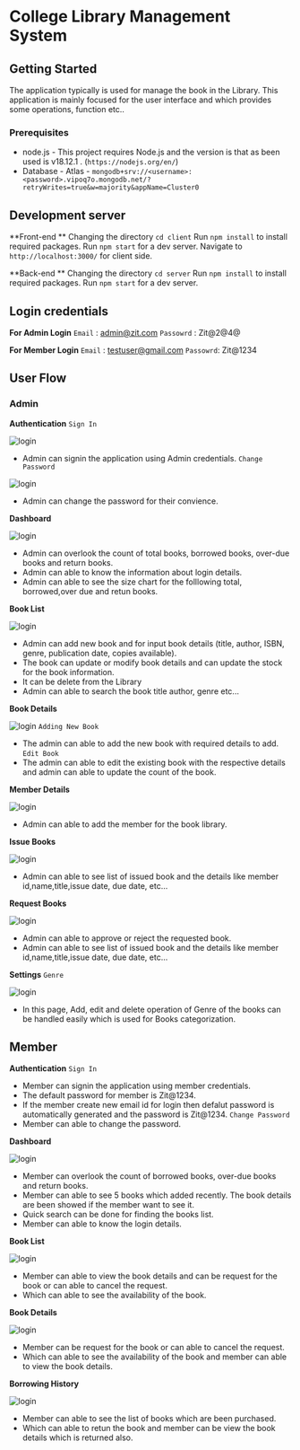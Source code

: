 # College Library Management System

## Getting Started
The application typically is used for manage the book in the Library. This application is mainly focused for the user interface and which provides some operations, function etc..

### Prerequisites
- node.js - This project requires Node.js and the version is that as been used is v18.12.1 . (`https://nodejs.org/en/`)
-  Database
		- Atlas - `mongodb+srv://<username>:<password>.vipoq7o.mongodb.net/?retryWrites=true&w=majority&appName=Cluster0`
	
## Development server
**Front-end **
Changing the directory `cd client`
Run `npm install` to install required packages.
Run `npm start` for a dev server.
Navigate to `http://localhost:3000/` for client side.

**Back-end **
Changing the directory `cd server`
Run `npm install` to install required packages.
Run `npm start` for a dev server.

## Login credentials
 **For Admin Login**
`Email` : admin@zit.com
`Passowrd` : Zit@2@4@

 **For Member Login**
`Email` : testuser@gmail.com
`Passowrd`: Zit@1234

## User Flow

### Admin

 **Authentication**
  `Sign In`
  
  ![login](screenshots/login.png)
 - Admin can  signin the application using  Admin credentials.
`Change Password`

  ![login](screenshots/changePassword.png)
 - Admin can change the password for their convience.

**Dashboard**

  ![login](screenshots/adminDashboard.png)
 - Admin can overlook the count of total books, borrowed books, over-due
   books and return books.  
 - Admin can able to know the information about login details.
 - Admin can able to see the size chart for the folllowing
   total, borrowed,over due and retun books.
   
**Book List**

  ![login](screenshots/bookList.png)
 - Admin can add new book and for input book details (title, author, ISBN, genre, publication date, copies available).
 - The book can update or modify book details and can update the stock for the book information.
 - It can be delete from the Library
 - Admin can able to search the book title author, genre etc...
 
 **Book Details**

  ![login](screenshots/AddEditBookDetails.png)
`Adding New Book`
 - The admin can able to add the new book with required details to add.
`Edit Book`
 - The admin can able to edit the existing book with the respective details and admin can able to update the count of the book.

 **Member Details**

   ![login](screenshots/addEditMemberDetails.png)
 - Admin can able to add the member for the book library.

**Issue Books**

   ![login](screenshots/issueBook.png)
 - Admin can able to see list of issued book and the details like member id,name,title,issue date, due date, etc...

**Request Books**

   ![login](screenshots/requestBook.png)
  - Admin can able to approve or reject the requested book.
  - Admin can able to see list of issued book and the details like member id,name,title,issue date, due date, etc...

**Settings**
`Genre`

   ![login](screenshots/genreList.png)
 - In this page, Add, edit and delete operation of Genre of the books can be handled easily which is used for Books categorization.

## Member

 **Authentication**
  `Sign In`
 - Member can signin the application using member credentials.
 - The default password for member is Zit@1234.
 - If the member create new email id for login then defalut password is automatically generated and the password is Zit@1234.
`Change Password`
 - Member can able to change the password.

**Dashboard**

   ![login](screenshots/userDashboard.png)
 - Member can overlook the count of  borrowed books, over-due
   books and return books.  
 - Member can able to see 5 books which added recently. The book details are been showed if the member want to see it.
 - Quick search can be done for finding the books list.
 - Member can able to know the login details.

**Book List**

   ![login](screenshots/userBookList.png)
 - Member can able to view the book details and can be request for the book or can able to cancel the request. 
 - Which can able to see the availability of the book.

**Book Details**

   ![login](screenshots/bookDetails.png)
 - Member can be request for the book or can able to cancel the request. 
 - Which can able to see the availability of the book and member can able to view the book details.

**Borrowing History**

   ![login](screenshots/borrowHistory.png)
 - Member can able to see the list of books which are been purchased.
 - Which can able to retun the book and member can be view the book details which is returned also.


